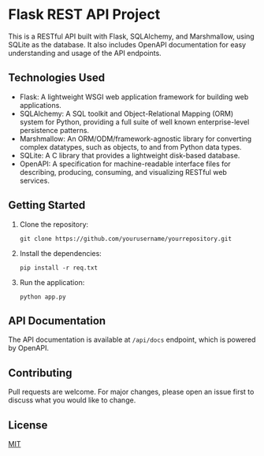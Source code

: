 # Flask REST API Project

This is a RESTful API built with Flask, SQLAlchemy, and Marshmallow, using SQLite as the database. It also includes OpenAPI documentation for easy understanding and usage of the API endpoints.

## Technologies Used

- Flask: A lightweight WSGI web application framework for building web applications.
- SQLAlchemy: A SQL toolkit and Object-Relational Mapping (ORM) system for Python, providing a full suite of well known enterprise-level persistence patterns.
- Marshmallow: An ORM/ODM/framework-agnostic library for converting complex datatypes, such as objects, to and from Python data types.
- SQLite: A C library that provides a lightweight disk-based database.
- OpenAPI: A specification for machine-readable interface files for describing, producing, consuming, and visualizing RESTful web services.

## Getting Started

1. Clone the repository:

   ```
   git clone https://github.com/yourusername/yourrepository.git
   ```

2. Install the dependencies:

   ```
   pip install -r req.txt
   ```

3. Run the application:
   ```
   python app.py
   ```

## API Documentation

The API documentation is available at `/api/docs` endpoint, which is powered by OpenAPI.

## Contributing

Pull requests are welcome. For major changes, please open an issue first to discuss what you would like to change.

## License

[MIT](https://choosealicense.com/licenses/mit/)
